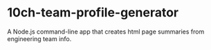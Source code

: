 # 10ch-team-profile-generator
A Node.js command-line app that creates html page summaries from engineering team info.

